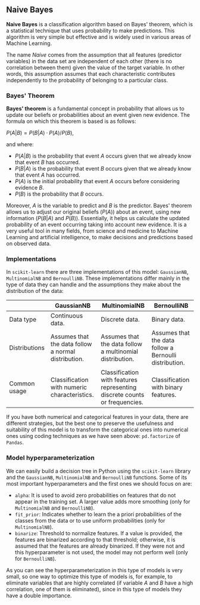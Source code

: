 ## Naive Bayes

**Naive Bayes** is a classification algorithm based on Bayes' theorem, which is a statistical technique that uses probability to make predictions. This algorithm is very simple but effective and is widely used in various areas of Machine Learning.

The name *Naive* comes from the assumption that all features (predictor variables) in the data set are independent of each other (there is no correlation between them) given the value of the target variable. In other words, this assumption assumes that each characteristic contributes independently to the probability of belonging to a particular class.

### Bayes' Theorem

**Bayes' theorem** is a fundamental concept in probability that allows us to update our beliefs or probabilities about an event given new evidence. The formula on which this theorem is based is as follows:

$P(A|B) = {P(B|A) · P(A)} / {P(B)}$,

and where:
- $P(A|B)$ is the probability that event $A$ occurs given that we already know that event $B$ has occurred.
- $P(B|A)$ is the probability that event $B$ occurs given that we already know that event $A$ has occurred.
- $P(A)$ is the initial probability that event $A$ occurs before considering evidence $B$.
- $P(B)$ is the probability that $B$ occurs.

Moreover, $A$ is the variable to predict and $B$ is the predictor. Bayes' theorem allows us to adjust our original beliefs ($P(A)$) about an event, using new information ($P(B|A)$ and $P(B)$). Essentially, it helps us calculate the updated probability of an event occurring taking into account new evidence. It is a very useful tool in many fields, from science and medicine to Machine Learning and artificial intelligence, to make decisions and predictions based on observed data.

### Implementations

In `scikit-learn` there are three implementations of this model: `GaussianNB`, `MultinomialNB` and `BernoulliNB`. These implementations differ mainly in the type of data they can handle and the assumptions they make about the distribution of the data:

| | GaussianNB | MultinomialNB | BernoulliNB |
|-|------------|---------------|-------------|
| Data type | Continuous data. | Discrete data. | Binary data. |
| Distributions | Assumes that the data follow a normal distribution. | Assumes that the data follow a multinomial distribution. | Assumes that the data follow a Bernoulli distribution. |
| Common usage | Classification with numeric characteristics. | Classification with features representing discrete counts or frequencies. | Classification with binary features. |

If you have both numerical and categorical features in your data, there are different strategies, but the best one to preserve the usefulness and suitability of this model is to transform the categorical ones into numerical ones using coding techniques as we have seen above: `pd.factorize` of `Pandas`.

### Model hyperparameterization

We can easily build a decision tree in Python using the `scikit-learn` library and the `GaussianNB`, `MultinomialNB` and `BernoulliNB` functions. Some of its most important hyperparameters and the first ones we should focus on are:

- `alpha`: It is used to avoid zero probabilities on features that do not appear in the training set. A larger value adds more smoothing (only for `MultinomialNB` and `BernoulliNB`).
- `fit_prior`: Indicates whether to learn the a priori probabilities of the classes from the data or to use uniform probabilities (only for `MultinomialNB`).
- `binarize`: Threshold to normalize features. If a value is provided, the features are binarized according to that threshold; otherwise, it is assumed that the features are already binarized. If they were not and this hyperparameter is not used, the model may not perform well (only for `BernoulliNB`).

As you can see the hyperparameterization in this type of models is very small, so one way to optimize this type of models is, for example, to eliminate variables that are highly correlated (if variable $A$ and $B$ have a high correlation, one of them is eliminated), since in this type of models they have a double importance.